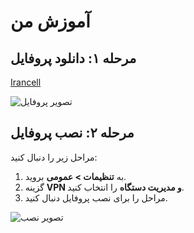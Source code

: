 # آموزش من

## مرحله ۱: دانلود پروفایل

[Irancell](link-to-file)

![تصویر پروفایل](link-to-image)

## مرحله ۲: نصب پروفایل

مراحل زیر را دنبال کنید:
1. به **تنظیمات > عمومی** بروید.
2. گزینه **VPN و مدیریت دستگاه** را انتخاب کنید.
3. مراحل را برای نصب پروفایل دنبال کنید.

![تصویر نصب](link-to-image)
